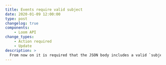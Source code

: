 ```yaml
---
title: Events require valid subject
date: 2020-01-09 12:00:00
type: post
changelog: true
components:
    - Loom API
change_types:
    - Action required
    - Update
description: >
  From now on it is required that the JSON body includes a valid `subject` when posting events to the Loom API. The `subject identifies the Person or Organization in which context the event was triggered. The event will only be delivered to Apps that are connected to the subject and that have granted access to the specific event type. [Read more](/guide/loom/posting-events.html)
---
```

